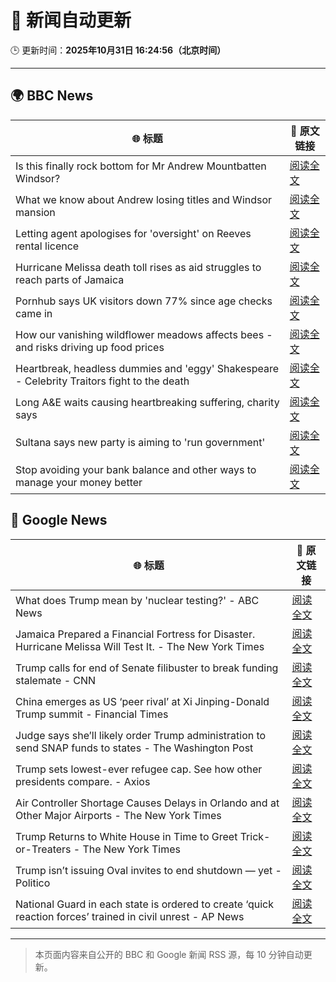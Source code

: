 # 🧠 新闻自动更新

🕒 更新时间：**2025年10月31日 16:24:56（北京时间）**

---

## 🌍 BBC News

| 🌐 标题 | 🔗 原文链接 |
|--------|-------------|
| Is this finally rock bottom for Mr Andrew Mountbatten Windsor? | [阅读全文](https://www.bbc.com/news/articles/c62elnjnqqxo?at_medium=RSS&at_campaign=rss) |
| What we know about Andrew losing titles and Windsor mansion | [阅读全文](https://www.bbc.com/news/articles/c5ylk9r336zo?at_medium=RSS&at_campaign=rss) |
| Letting agent apologises for 'oversight' on Reeves rental licence | [阅读全文](https://www.bbc.com/news/articles/cx2p55ejy88o?at_medium=RSS&at_campaign=rss) |
| Hurricane Melissa death toll rises as aid struggles to reach parts of Jamaica | [阅读全文](https://www.bbc.com/news/articles/clylqpyg8pjo?at_medium=RSS&at_campaign=rss) |
| Pornhub says UK visitors down 77% since age checks came in | [阅读全文](https://www.bbc.com/news/articles/cgkz3m3re1zo?at_medium=RSS&at_campaign=rss) |
| How our vanishing wildflower meadows affects bees - and risks driving up food prices | [阅读全文](https://www.bbc.com/news/articles/c3rjnlv8ejxo?at_medium=RSS&at_campaign=rss) |
| Heartbreak, headless dummies and  'eggy' Shakespeare - Celebrity Traitors fight to the death | [阅读全文](https://www.bbc.com/news/articles/cvgvqj5w233o?at_medium=RSS&at_campaign=rss) |
| Long A&E waits causing heartbreaking suffering, charity says | [阅读全文](https://www.bbc.com/news/articles/c4gwkjzx088o?at_medium=RSS&at_campaign=rss) |
| Sultana says new party is aiming to 'run government' | [阅读全文](https://www.bbc.com/news/articles/cly2xjgpg92o?at_medium=RSS&at_campaign=rss) |
| Stop avoiding your bank balance and other ways to manage your money better | [阅读全文](https://www.bbc.com/news/articles/c6258nn89dgo?at_medium=RSS&at_campaign=rss) |

## 📰 Google News

| 🌐 标题 | 🔗 原文链接 |
|--------|-------------|
| What does Trump mean by 'nuclear testing?' - ABC News | [阅读全文](https://news.google.com/rss/articles/CBMifEFVX3lxTE1WYmNsVUhOWnFTeWZRcXN3MG52LW1oM0tQZDVkSC0xRzZGc1pTVkYtbnZ4NmZYWjdYUnE3aWo5UzJZTExOLVdiRFczelZ5Y3ZjUkRXNEkyTzRIcGpPSnRSYUFRdzloSWlwR0lneG15bHA4WnI1VGRyM1BfZ3nSAYIBQVVfeXFMTVMzamhZcDNEUlh4UUM0a2hfVlB0VS1RbS1TektHUExSSVZTUEdXS0xoMUFXb1U5Nl9kcDVDdmpJR0FEeW9GLWgzUEVwM0tYMlNLZVF3UHE5RDlMcmZfcnR5S0VUbnotaVBray1qcmp0REkyTE1WVTBNMjVYUUY1TVFIUQ?oc=5) |
| Jamaica Prepared a Financial Fortress for Disaster. Hurricane Melissa Will Test It. - The New York Times | [阅读全文](https://news.google.com/rss/articles/CBMisAFBVV95cUxQUDRZR0tyTFE5cm1jTGU4SjJrT0FpYnFLNkJ4cXl1a1RXcXdDTVRiQmdGQjV0SS1YazVTbjFuZEY3WHhiRWZUZS14MUg5YjNXYkxXTDk4NWxkOGEzdHhGdWlVVmhtelRkZ1BUVzlOcUJ6ZlpYbzZ2R185Wmc4YWtIdTFmRnk3U1VJSjl0UUFuVEt2aDYyN18waXhST1FFSDg1dEpJbGJ2NmVuTGc4dm5QQQ?oc=5) |
| Trump calls for end of Senate filibuster to break funding stalemate - CNN | [阅读全文](https://news.google.com/rss/articles/CBMinwFBVV95cUxOam9scTE4dUdUcGxnakVxMDluNDNHYlR0NVN1bUVYMjc5MVhYWDVibUpQbUktLXdBMXBlM3c2YmlPQWRPOGpyQ1N6WV9CVHUwYjhGM1lsVlYtb3BIWEN3eGdEblpVMC10T21jLVZuV0FNNTZVeHQ5UE1aNkZZY2VQajN1ek1Uc3JvN01ZMW5MaW5vUl9JNkduN01wVG5WWWc?oc=5) |
| China emerges as US ‘peer rival’ at Xi Jinping-Donald Trump summit - Financial Times | [阅读全文](https://news.google.com/rss/articles/CBMicEFVX3lxTE1mVVV1aUtBU2Z3SGZtNWJhbFRocDVxV0ttVF83eDZzdkF4V3pHZ2J6S1VrNXZCMmw2enJGaWNMSk5CNFh5OWQ5cEVUb0lZcTQ5aklUWGEyazY4UWgyNWNUeEpkaVJteXF3TDE3S2YyaEg?oc=5) |
| Judge says she’ll likely order Trump administration to send SNAP funds to states - The Washington Post | [阅读全文](https://news.google.com/rss/articles/CBMiigFBVV95cUxQWjRyNWRIaHdmb1lnSno3NHI2NW5FZ1lNTjktaWVFTVhRd2hZUnItZUZTLTMtbWpWMW8xNXVlb0dRRW9MOWVvOU9jRURFV2NiREV6eDF6OENqSHZleFBteWxkazFrbUZfeThWTWxvR21KeW9LNlZrOFRPT010ajVOZzB3bXdjanlGbmc?oc=5) |
| Trump sets lowest-ever refugee cap. See how other presidents compare. - Axios | [阅读全文](https://news.google.com/rss/articles/CBMijgFBVV95cUxPVzBONDdMamtrQml0XzFGR0lkRkRwTG1jN044Wm9Bd1NhLXFVeUwxbDIweU11anFWc2JxdHAwUklCVnZXODRZV1ZuSEdsWjJTRVBZd290SDhtMVJmMWE1X2JfcTMySG1KanRqNUFGbDJNWFpHeGwzbTZDd0pmVkhIcWplVVNNcGxWTVVUN1dB?oc=5) |
| Air Controller Shortage Causes Delays in Orlando and at Other Major Airports - The New York Times | [阅读全文](https://news.google.com/rss/articles/CBMingFBVV95cUxPZGpaTnZ4NFNWY1lBRVdKNDJVdFNVYU93a0piT3lseTg5UFNvN2hKbnBMTjRybHUtcGdKVlByaFdjZlE0T0lHLUE4c1Y2T2xIQ0ZHaE5mdXZPU3RNRlV4LUF3amR4bmtnQUxrWExEbFhRbTNtS0JNZmxYT1QwMDhRMWZzQjhTTlR4cXQxa3phM3BUcTA3b3Q1eUl0andWQQ?oc=5) |
| Trump Returns to White House in Time to Greet Trick-or-Treaters - The New York Times | [阅读全文](https://news.google.com/rss/articles/CBMijgFBVV95cUxPSGk1QWhDOV9jeXdjN2YyeHBPTV84ZXktal9YR2p5bElsQl9rOGRZOG1HYUxkNk9Pby1zQVNSSzlGXzhtYmpqaTR1Zll2UVdaM1BKR2tWWU9BcmtaLUs0bWNYLS1CV0FQaEw1S0k4UDJUeG1UODhvcDFVWnZuMWFWWnZ2UlpJUzluZFF0TEtn?oc=5) |
| Trump isn’t issuing Oval invites to end shutdown — yet - Politico | [阅读全文](https://news.google.com/rss/articles/CBMihgFBVV95cUxQNzNiOFFiemJhLXoxZU5Ba0FudlhxenNZMDNxTmdrUzBEV0tldjQ0U0p1ZExqRnhmNjl6cFBZZnN3TkhIYzl1YWh3bHlDTEZZVWNzZGpXN1hoSHV2d2FWcEh0RUZ6SXU1amhOMUFMcEtkN2U1bnJaeWowMFhraFY5NmRjdTY2Zw?oc=5) |
| National Guard in each state is ordered to create ‘quick reaction forces’ trained in civil unrest - AP News | [阅读全文](https://news.google.com/rss/articles/CBMiqgFBVV95cUxNTUlsV3FOX1FVeENrbzJBOW9xWDQ2c1JZNjZQUzNzUjN2dTMxLXc2U2FLVDdHMVoxV2U1aEhxR0t4QkYtcEVMaXpzeXh4eWl2VEdjb2hxVmxEd0I5dVJGR2xGVzdsVUIxZzVmczVZVkYtZy1hODdYQ0EwS0ZhVzN1UzZRdnJmRXNoRWV3ancyX3lJWnpESWhMNjlMTmJBWnQ5bEY1Znc2eFYtdw?oc=5) |

---
> 本页面内容来自公开的 BBC 和 Google 新闻 RSS 源，每 10 分钟自动更新。